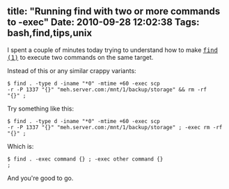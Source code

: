 title: "Running find with two or more commands to -exec"
Date: 2010-09-28 12:02:38
Tags: bash,find,tips,unix
---
I spent a couple of minutes today trying to understand how to make <a href="http://unixhelp.ed.ac.uk/CGI/man-cgi?find" target="_blank"><tt>find (1)</tt></a> to execute two commands on the same target.

Instead of this or any similar crappy variants:

<code lang="bash">$ find . -type d -iname "*0" -mtime +60 -exec scp -r -P 1337 "{}" "meh.server.com:/mnt/1/backup/storage" && rm -rf "{}" \;</code>

Try something like this:

<code lang="bash">$ find . -type d -iname "*0" -mtime +60 -exec scp -r -P 1337 "{}" "meh.server.com:/mnt/1/backup/storage" \; -exec rm -rf "{}" \;</code>

Which is:

<code lang="bash">$ find . -exec command {} \; -exec other command {} \;</code>

And you're good to go.